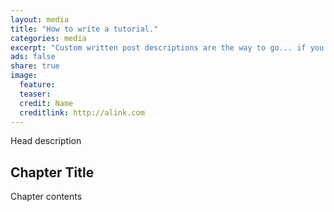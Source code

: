```yaml
---
layout: media
title: "How to write a tutorial."
categories: media
excerpt: "Custom written post descriptions are the way to go... if you're not lazy."
ads: false
share: true
image:
  feature: 
  teaser: 
  credit: Name
  creditlink: http://alink.com
---
```


Head description

## Chapter Title

Chapter contents